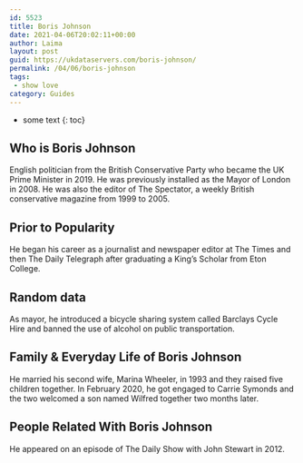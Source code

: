 ```yaml
---
id: 5523
title: Boris Johnson
date: 2021-04-06T20:02:11+00:00
author: Laima
layout: post
guid: https://ukdataservers.com/boris-johnson/
permalink: /04/06/boris-johnson
tags:
 - show love
category: Guides
---
```


* some text
{: toc}


## Who is Boris Johnson
                  
                  
                  
English politician from the British Conservative Party who became the UK Prime Minister in 2019. He was previously installed as the Mayor of London in 2008. He was also the editor of The Spectator, a weekly British conservative magazine from 1999 to 2005.
                  
              
            
              
            
                
                
                
## Prior to Popularity
                  
                  
                  
He began his career as a journalist and newspaper editor at The Times and then The Daily Telegraph after graduating a King&#8217;s Scholar from Eton College.
                  
              
            
              
            
                
                
                
## Random data
                  
                  
                  
As mayor, he introduced a bicycle sharing system called Barclays Cycle Hire and banned the use of alcohol on public transportation.
                  
              
            
              
            
                
                
                
## Family & Everyday Life of Boris Johnson
                  
                  
                  
He married his second wife, Marina Wheeler, in 1993 and they raised five children together. In February 2020, he got engaged to Carrie Symonds and the two welcomed a son named Wilfred together two months later. 
                  
              
            
              
            
                
                
                
## People Related With Boris Johnson
                  
                  
                  
He appeared on an episode of The Daily Show with John Stewart in 2012.
                  
              
            
              
            
                
              
            
              
              
            
            
              
            
          
          
          